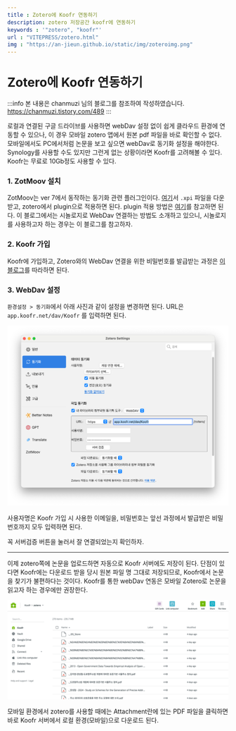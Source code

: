 ```yaml
---
title : Zotero에 Koofr 연동하기
description: zotero 저장공간 koofr에 연동하기
keywords : '"zotero", "koofr"'
url : "VITEPRESS/zotero.html"
img : "https://an-jieun.github.io/static/img/zoteroimg.png"
---
```


# Zotero에 Koofr 연동하기

:::info
본 내용은 chanmuzi 님의 블로그를 참조하여 작성하였습니다. 
https://chanmuzi.tistory.com/489
:::

로컬과 연결된 구글 드라이브를 사용하면 webDav 설정 없이 쉽게 클라우드 환경에 연동할 수 있으나, 이 경우 모바일 zotero 앱에서 원본 pdf 파일을 바로 확인할 수 없다. 모바일에서도 PC에서처럼 논문을 보고 싶으면 webDav로 동기화 설정을 해야한다. Synology를 사용할 수도 있지만 그런게 없는 상황이라면 Koofr를 고려해볼 수 있다. Koofr는 무료로 10Gb정도 사용할 수 있다.

### 1. ZotMoov 설치

ZotMoov는 ver 7에서 동작하는 동기화 관련 플러그인이다. [여기](https://github.com/wileyyugioh/zotmoov/releases/tag/1.2.10)서 `.xpi` 파일을 다운받고, zotero에서 plugin으로 적용하면 된다. plugin 적용 방법은 [여기](https://blog.harampark.com/blog/zotero-setting/)를 참고하면 된다. 이 블로그에서는 시놀로지로 WebDav 연결하는 방법도 소개하고 있으니, 시놀로지를 사용하고자 하는 경우는 이 블로그를 참고하자.

### 2. Koofr 가입

Koofr에 가입하고, Zotero와의 WebDav 연결을 위한 비밀번호를 발급받는 과정은 [이 블로그](https://chanmuzi.tistory.com/489)를 따라하면 된다.

### 3. WebDav 설정

`환경설정 > 동기화`에서 아래 사진과 같이 설정을 변경하면 된다. URL은 `app.koofr.net/dav/Koofr` 를 입력하면 된다. 

![zotero setting](../imgs/zotero-set.png)

사용자명은 Koofr 가입 시 사용한 이메일을, 비밀번호는 앞선 과정에서 발급받은 비밀번호까지 모두 입력하면 된다.

꼭 서버검증 버튼을 눌러서 잘 연결되었는지 확인하자.

---

이제 zotero쪽에 논문을 업로드하면 자동으로 Koofr 서버에도 저장이 된다. 단점이 있다면 Koofr에는 다운로드 받을 당시 원본 파일 명 그대로 저장되므로, Koofr에서 논문을 찾기가 불편하다는 것이다. Koofr를 통한 webDav 연동은 모바일 Zotero로 논문을 읽고자 하는 경우에만 권장한다.

![koofr에 저장된 파일들](../imgs/koofr.png)

모바일 환경에서 zotero를 사용할 때에는 Attachment란에 있는 PDF 파일을 클릭하면 바로 Koofr 서버에서 로컬 환경(모바일)으로 다운로드 된다.
